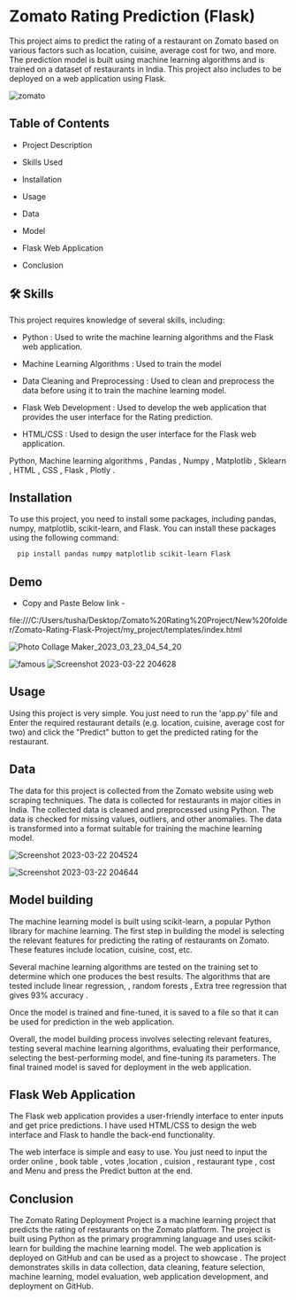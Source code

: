 
# Zomato Rating Prediction (Flask)

This project aims to predict the rating of a restaurant on Zomato based on various factors such as location, cuisine, average cost for two, and more. The prediction model is built using machine learning algorithms and is trained on a dataset of restaurants in India. This project also includes to be deployed on a web application using Flask.



![zomato](https://user-images.githubusercontent.com/121338492/227210182-4e9e4885-5de0-4cf3-9cb5-b236e72d9b8c.png)

## Table of Contents

- Project Description

- Skills Used

- Installation

- Usage

- Data

- Model

- Flask Web Application

- Conclusion




## 🛠 Skills

This project requires knowledge of several skills, including:

- Python : Used to write the machine learning algorithms and the    Flask web application.

- Machine Learning Algorithms : Used to train the model 

- Data Cleaning and Preprocessing : Used to clean and preprocess the data before using it to train the machine learning model.

- Flask Web Development : Used to develop the web application that provides the user interface for the Rating prediction.

- HTML/CSS : Used to design the user interface for the Flask web application.
 
 Python, Machine learning algorithms , Pandas , Numpy , Matplotlib , Sklearn , HTML , CSS , Flask , Plotly .


## Installation

To use this project, you need to install some packages, including pandas, numpy, matplotlib, scikit-learn, and Flask. You can install these packages using the following command:

```bash
  pip install pandas numpy matplotlib scikit-learn Flask

```
    
## Demo

- Copy and Paste Below link -

file:///C:/Users/tusha/Desktop/Zomato%20Rating%20Project/New%20folder/Zomato-Rating-Flask-Project/my_project/templates/index.html

![Photo Collage Maker_2023_03_23_04_54_20](https://user-images.githubusercontent.com/121338492/227212594-99d27989-76d3-4fd7-801a-f815902e6c4a.png)

![famous](https://user-images.githubusercontent.com/121338492/227212676-364a800b-ae2f-4a2c-ac4f-f219544c8d11.png)
![Screenshot 2023-03-22 204628](https://user-images.githubusercontent.com/121338492/227212875-ac60770b-5cc8-41b9-9969-ea0f0340d41f.png)

## Usage

Using this project is very simple. You just need to run the 'app.py' file and Enter the required restaurant details (e.g. location, cuisine, average cost for two) and click the "Predict" button to get the predicted rating for the restaurant.


## Data 

The data for this project is collected from the Zomato website using web scraping techniques. The data is collected for restaurants in major cities in India. The collected data is cleaned and preprocessed using Python. The data is checked for missing values, outliers, and other anomalies. The data is transformed into a format suitable for training the machine learning model.


![Screenshot 2023-03-22 204524](https://user-images.githubusercontent.com/121338492/227213102-bc399720-df02-47c2-830e-02619859a451.png)

![Screenshot 2023-03-22 204644](https://user-images.githubusercontent.com/121338492/227213169-b41e853b-3dee-4cfa-87fb-90839c41efa4.png)


## Model building

The machine learning model is built using scikit-learn, a popular Python library for machine learning. The first step in building the model is selecting the relevant features for predicting the rating of restaurants on Zomato. These features include location, cuisine, cost, etc.

Several machine learning algorithms are tested on the training set to determine which one produces the best results. The algorithms that are tested include linear regression, , random forests , Extra tree regression that gives 93% accuracy .

Once the model is trained and fine-tuned, it is saved to a file so that it can be used for prediction in the web application.

Overall, the model building process involves selecting relevant features, testing several machine learning algorithms, evaluating their performance, selecting the best-performing model, and fine-tuning its parameters. The final trained model is saved for deployment in the web application.

## Flask Web Application

The Flask web application provides a user-friendly interface to enter inputs and get price predictions. I have used HTML/CSS to design the web interface and Flask to handle the back-end functionality.

The web interface is simple and easy to use. You just need to input the order online , book table , votes ,location , cuision , restaurant type , cost and Menu and press the Predict button at the end.

## Conclusion

The Zomato Rating Deployment Project is a machine learning project that predicts the rating of restaurants on the Zomato platform. The project is built using Python as the primary programming language and uses scikit-learn for building the machine learning model. The web application is deployed on GitHub and can be used as a project to showcase . The project demonstrates skills in data collection, data cleaning, feature selection, machine learning, model evaluation, web application development, and deployment on GitHub.
